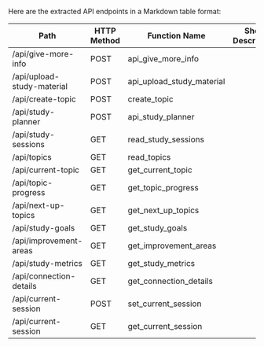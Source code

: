Here are the extracted API endpoints in a Markdown table format:

| Path                             | HTTP Method | Function Name            | Short Description | Auth Required |
|----------------------------------|-------------|--------------------------|-------------------|---------------|
| /api/give-more-info              | POST        | api_give_more_info       |                   |               |
| /api/upload-study-material       | POST        | api_upload_study_material |                   |               |
| /api/create-topic                | POST        | create_topic             |                   |               |
| /api/study-planner               | POST        | api_study_planner        |                   |               |
| /api/study-sessions              | GET         | read_study_sessions      |                   |               |
| /api/topics                      | GET         | read_topics              |                   |               |
| /api/current-topic               | GET         | get_current_topic        |                   |               |
| /api/topic-progress              | GET         | get_topic_progress       |                   |               |
| /api/next-up-topics             | GET         | get_next_up_topics       |                   |               |
| /api/study-goals                | GET         | get_study_goals         |                   |               |
| /api/improvement-areas           | GET         | get_improvement_areas    |                   |               |
| /api/study-metrics               | GET         | get_study_metrics        |                   |               |
| /api/connection-details          | GET         | get_connection_details    |                   |               |
| /api/current-session             | POST        | set_current_session      |                   |               |
| /api/current-session             | GET         | get_current_session      |                   |               |